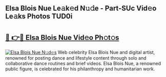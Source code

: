 ## Elsa Blois Nue Le𝚊k𝚎d N𝚞𝚍e - Part-SUc Vid𝚎o Le𝚊ks Photos TUD0i

# <h2><a href="http://fb6mf3p.evod.top/?m=Elsa+Blois+Nue">🔗 👉🔴 Elsa Blois Nue Vid𝚎o Ph𝚘t𝚘s</a></h2>

[![Elsa Blois Nue N𝚞d𝚎s](https://i.imgur.com/8V9OHl7.gif)](http://fb6mf3p.evod.top/?m=Elsa+Blois+Nue)
Web celebrity Elsa Blois Nue and digital artist, renowned for posting dance and lifestyle content through solo and collaborative dance routines and brief videos. Elsa Blois Nue, a renowned public figure, is celebrated for his philanthropy and humanitarian work. 
